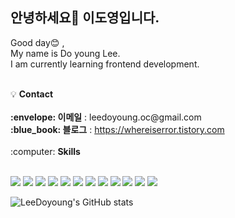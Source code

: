 ## 안녕하세요:wave: 이도영입니다. 


 Good day:blush: ,<br />
 My name is Do young Lee. <br />
 I am currently learning frontend development.

<br />
💡 <b>Contact</b>
<br />
<br />
<b>:envelope: 이메일</b> : leedoyoung.oc@gmail.com
<br />
<b>:blue_book: 블로그</b> : <a href="https://whereiserror.tistory.com"  target="_blank" >https://whereiserror.tistory.com</a>

<br />




<br/>
 :computer: <b>Skills</b>
<br/>
<br/>
<p>
<img src="https://img.shields.io/badge/HTML-E34F26?style=for-the-badge&logo=HTML5&logoColor=white"> <img src="https://img.shields.io/badge/CSS-1572B6?style=for-the-badge&logo=CSS3&logoColor=white">
<img src="https://img.shields.io/badge/STYLED--COMPONENTS-DB7093?style=for-the-badge&logo=styledcomponents&logoColor=white">
<img src="https://img.shields.io/badge/JAVASCRIPT-F7DF1E?style=for-the-badge&logo=JavaScript&logoColor=white">
<img src="https://img.shields.io/badge/REACT-61DAFB?style=for-the-badge&logo=react&logoColor=white">
<img src="https://img.shields.io/badge/REACTQUERY-FF4154?style=for-the-badge&logo=reactquery&logoColor=white">
<img src="https://img.shields.io/badge/REDUX-764ABC?style=for-the-badge&logo=redux&logoColor=white">
<img src="https://img.shields.io/badge/NEXT.JS-000000?style=for-the-badge&logo=Next.js&logoColor=white">
<img src="https://img.shields.io/badge/TYPE--SCRIPT-3178C6?style=for-the-badge&logo=typescript&logoColor=white">
  
<img src="https://img.shields.io/badge/github-181717?style=for-the-badge&logo=github&logoColor=white">
<img src="https://img.shields.io/badge/VERCEL-000000?style=for-the-badge&logo=vercel&logoColor=white">
<img src="https://img.shields.io/badge/aws-232F3E?style=for-the-badge&logo=amazonaws&logoColor=white">
</p>


![LeeDoyoung's GitHub stats](https://github-readme-stats.vercel.app/api?username=doyoung1002&show_icons=true&theme=radical) 

<!--
**doyoung1002/doyoung1002** is a ✨ _special_ ✨ repository because its `README.md` (this file) appears on your GitHub profile.

Here are some ideas to get you started:

- 🔭 I’m currently working on ...
- 🌱 I’m currently learning ...
- 👯 I’m looking to collaborate on ...
- 🤔 I’m looking for help with ...
- 💬 Ask me about ...
- 📫 How to reach me: ...
- 😄 Pronouns: ...
- ⚡ Fun fact: ...
-->
